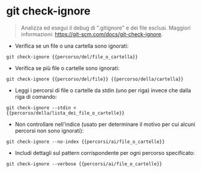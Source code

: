 # git check-ignore

> Analizza ed esegui il debug di ".gitignore" e dei file esclusi.
> Maggiori informazioni: <https://git-scm.com/docs/git-check-ignore>.

- Verifica se un file o una cartella sono ignorati:

`git check-ignore {{percorso/del/file_o_cartella}}`

- Verifica se più file o cartelle sono ignorati:

`git check-ignore {{percorso/del/file}} {{percorso/della/cartella}}`

- Leggi i percorsi di file o cartelle da stdin (uno per riga) invece che dalla riga di comando:

`git check-ignore --stdin < {{percorso/della/lista_dei_file_o_cartelle}}`

- Non controllare nell'indice (usato per determinare il motivo per cui alcuni percorsi non sono ignorati):

`git check-ignore --no-index {{percorsi/ai/file_o_cartelle}}`

- Includi dettagli sul pattern corrispondente per ogni percorso specificato:

`git check-ignore --verbose {{percorsi/ai/file_o_cartelle}}`
